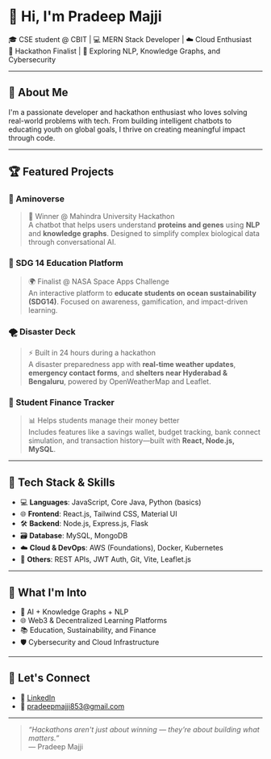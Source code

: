 # 👋 Hi, I'm Pradeep Majji

🎓 CSE student @ CBIT  | 💻 MERN Stack Developer | ☁️ Cloud Enthusiast  
🚀 Hackathon Finalist | 🧠 Exploring NLP, Knowledge Graphs, and Cybersecurity

---

## 🚀 About Me

I'm a passionate developer and hackathon enthusiast who loves solving real-world problems with tech. From building intelligent chatbots to educating youth on global goals, I thrive on creating meaningful impact through code.

---

## 🏆 Featured Projects

### 🧬 Aminoverse
> 🥇 Winner @ Mahindra University Hackathon  
A chatbot that helps users understand **proteins and genes** using **NLP** and **knowledge graphs**. Designed to simplify complex biological data through conversational AI.

### 🌊 SDG 14 Education Platform
> 🌍 Finalist @ NASA Space Apps Challenge  
An interactive platform to **educate students on ocean sustainability (SDG14)**. Focused on awareness, gamification, and impact-driven learning.

### 🌪 Disaster Deck
> ⚡ Built in 24 hours during a hackathon  
A disaster preparedness app with **real-time weather updates**, **emergency contact forms**, and **shelters near Hyderabad & Bengaluru**, powered by OpenWeatherMap and Leaflet.

### 💸 Student Finance Tracker
> 📊 Helps students manage their money better  
Includes features like a savings wallet, budget tracking, bank connect simulation, and transaction history—built with **React, Node.js, MySQL**.

---

## 💼 Tech Stack & Skills

- 💻 **Languages**: JavaScript, Core Java, Python (basics)  
- 🌐 **Frontend**: React.js, Tailwind CSS, Material UI  
- 🛠 **Backend**: Node.js, Express.js, Flask  
- 🗃️ **Database**: MySQL, MongoDB  
- ☁️ **Cloud & DevOps**: AWS (Foundations), Docker, Kubernetes  
- 🔄 **Others**: REST APIs, JWT Auth, Git, Vite, Leaflet.js

---

## 🧠 What I'm Into

- 🤖 AI + Knowledge Graphs + NLP  
- 🌐 Web3 & Decentralized Learning Platforms  
- 📚 Education, Sustainability, and Finance  
- 🛡 Cybersecurity and Cloud Infrastructure

---

## 💬 Let's Connect

- 🔗 [LinkedIn](https://www.linkedin.com/in/pradeep-majji-44009a2b5/)
- 📧 pradeepmajji853@gmail.com


---

> _“Hackathons aren't just about winning — they’re about building what matters.”_  
> — Pradeep Majji



